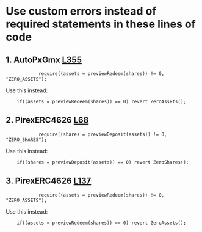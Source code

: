# Use custom errors instead of required statements in these lines of code
## 1. AutoPxGmx [L355](https://github.com/code-423n4/2022-11-redactedcartel/blob/03b71a8d395c02324cb9fdaf92401357da5b19d1/src/vaults/AutoPxGmx.sol#L355)
```
            require((assets = previewRedeem(shares)) != 0, "ZERO_ASSETS");
```

Use this instead:
```
    if((assets = previewRedeem(shares)) == 0) revert ZeroAssets();
```

## 2. PirexERC4626 [L68](https://github.com/code-423n4/2022-11-redactedcartel/blob/03b71a8d395c02324cb9fdaf92401357da5b19d1/src/vaults/PirexERC4626.sol#L68)
```
            require((shares = previewDeposit(assets)) != 0, "ZERO_SHARES");
```

Use this instead:
```
    if((shares = previewDeposit(assets)) == 0) revert ZeroShares();
```

## 3. PirexERC4626 [L137](https://github.com/code-423n4/2022-11-redactedcartel/blob/03b71a8d395c02324cb9fdaf92401357da5b19d1/src/vaults/PirexERC4626.sol#L137)
```
            require((assets = previewRedeem(shares)) != 0, "ZERO_ASSETS");
```

Use this instead:
```
    if((assets = previewRedeem(shares)) == 0) revert ZeroAssets();
```